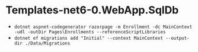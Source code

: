 ﻿# Templates-net6-0.WebApp.SqlDb

- `dotnet aspnet-codegenerator razorpage -m Enrollment -dc MainContext -udl -outDir Pages\Enrollments --referenceScriptLibraries`
- `dotnet ef migrations add "Initial" --context MainContext --output-dir ./Data/Migrations`
